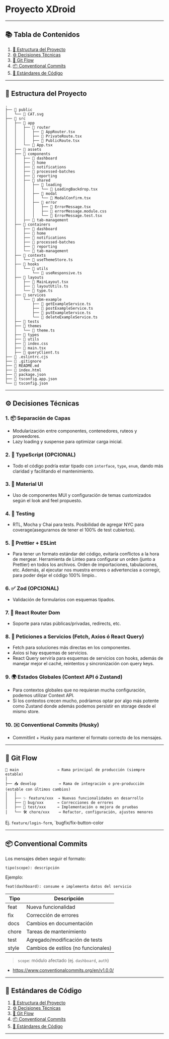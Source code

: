 # **Proyecto XDroid**

---

## 📚 **Tabla de Contenidos**

1. [📁 Estructura del Proyecto](#estructura-del-proyecto)
2. [⚙️ Decisiones Técnicas](#decisiones-técnicas)
3. [🌿 Git Flow](#git-flow)
4. [📦 Conventional Commits](#conventional-commits)
5. [🧹 Estándares de Código](#estándares-de-código)

---

## 📁 Estructura del Proyecto

```
.
├── 📁 public
│   └── 📄 CAT.svg  
├── 📁 src  
│   ├── 📁 app
│   │   ├── 📁 router
│   │   │   ├── 📄 AppRouter.tsx
│   │   │   ├── 📄 PrivateRoute.tsx
│   │   │   ├── 📄 PublicRoute.tsx
│   │   └── 📄 App.tsx
│   ├── 📁 assets
│   ├── 📁 components 
│   │   ├── 📁 dashboard
│   │   ├── 📁 home
│   │   ├── 📁 notifications
│   │   ├── 📁 processed-batches
│   │   ├── 📁 reporting
│   │   ├── 📁 shared
│   │   │   ├── 📁 loading
│   │   │   │   └── 📄 LoadingBackdrop.tsx
│   │   │   ├── 📁 modal
│   │   │   │   └── 📄 ModalConfirm.tsx
│   │   │   ├── 📁 error
│   │   │   │   ├── 📄 ErrorMessage.tsx
│   │   │   │   ├── 📄 errorMessage.module.css
│   │   │   │   └── 📄 ErrorMessage.test.tsx
│   │   ├── 📁 tab-management
│   ├── 📁 containers 
│   │   ├── 📁 dashboard
│   │   ├── 📁 home
│   │   ├── 📁 notifications
│   │   ├── 📁 processed-batches
│   │   ├── 📁 reporting
│   │   └── 📁 tab-management
│   ├── 📁 contexts 
│   │   └── 📄 useThemeStore.ts
│   ├── 📁 hooks
│   │   └── 📁 utils
│   │       └── 📄 useResponsive.ts
│   ├── 📁 layouts
│   │   ├── 📄 MainLayout.tsx
│   │   ├── 📄 layoutUtils.ts
│   │   └── 📄 type.ts
│   ├── 📁 services 
│   │   └── 📁 abm-example
│   │       ├── 📄 getExampleService.ts
│   │       ├── 📄 postExampleService.ts
│   │       ├── 📄 putExampleService.ts
│   │       └── 📄 deleteExampleService.ts
│   ├── 📁 tests 
│   ├── 📁 themes 
│   │   └── 📄 theme.ts
│   ├── 📁 types 
│   ├── 📁 utils 
│   ├── 📄 index.css
│   ├── 📄 main.tsx
│   ├── 📄 queryClient.ts
├── 📄 .eslintrc.cjs
├── 📄 .gitignore
├── 📄 README.md
├── 📄 index.html
├── 📄 package.json
├── 📄 tsconfig.app.json
└── 📄 tsconfig.json
```

---

## ⚙️ Decisiones Técnicas

### 1. 📦 Separación de Capas

- Modularización entre componentes, contenedores, ruteos y proveedores.  
- Lazy loading y suspense para optimizar carga inicial.

### 2. 🧠 TypeScript (OPCIONAL)

- Todo el código podría estar tipado con `interface`, `type`, `enum`, dando más claridad y facilitando el mantenimiento.

### 3. 🎨 Material UI

- Uso de componentes MUI y configuración de temas customizados según el look and feel propuesto.

### 4. 🧪 Testing

- RTL, Mocha y Chai para tests. Posibilidad de agregar NYC para coverage(asegurarnos de tener el 100% de test cubiertos).

### 5. 🧼 Prettier + ESLint

- Para tener un formato estándar del código, evitaría conflictos a la hora de mergear. Herramienta de Linteo para configurar un orden (junto a Prettier) en todos los archivos. Orden de importaciones, tabulaciones, etc. Además, al ejecutar nos muestra errores o advertencias a corregir, para poder dejar el código 100% limpio..

### 6. ✅ Zod (OPCIONAL)

- Validación de formularios con esquemas tipados.

### 7. 🧭 React Router Dom

- Soporte para rutas públicas/privadas, redirects, etc.

### 8. 🔗 Peticiones a Servicios (Fetch, Axios ó React Query)

- Fetch para soluciones más directas en los componentes.
- Axios si hay esquemas de servicios.
- React Query serviría para esquemas de servicios con hooks, además de manejar mejor el caché, reintentos y sincronización con query keys.

### 9. 🌍 Estados Globales (Context API ó Zustand)

- Para contextos globales que no requieran mucha configuración, podemos utilizar Context API.
- Si los contextos crecen mucho, podríamos optar por algo más potente como Zustand donde además podemos persistir en storage desde el mismo store.

### 10. ✉️ Conventional Commits (Husky)

- Commitlint + Husky para mantener el formato correcto de los mensajes.

---

## 🌿 Git Flow

```
🌿 main                 → Rama principal de producción (siempre estable)
│
├── 📥 develop          → Rama de integración o pre-producción (estable con últimos cambios)
│   │
│   ├── ✨ feature/xxx  → Nuevas funcionalidades en desarrollo
│   ├── 🐛 bug/xxx      → Correcciones de errores
│   ├── 🧪 test/xxx     → Implementación o mejora de pruebas
│   └── 🛠️ chore/xxx    → Refactor, configuración, ajustes menores
```
Ej. `feature/login-form`, `bugfix/fix-button-color

---

## 📦 Conventional Commits

Los mensajes deben seguir el formato:

```
tipo(scope): descripción
```

Ejemplo:

```
feat(dashboard): consume e implementa datos del servicio
```

| Tipo    | Descripción              |
|---------|--------------------------|
| feat    | Nueva funcionalidad      |
| fix     | Corrección de errores    |
| docs    | Cambios en documentación |
| chore   | Tareas de mantenimiento  |
| test    | Agregado/modificación de tests |
| style   | Cambios de estilos (no funcionales) |

> `scope`: módulo afectado (ej. `dashboard`, `auth`)

- https://www.conventionalcommits.org/en/v1.0.0/

---

## 🧹 Estándares de Código

1. [📁 Estructura del Proyecto](#-estructura-del-proyecto)
2. [⚙️ Decisiones Técnicas](#-decisiones-técnicas)
3. [🌿 Git Flow](#-git-flow)
4. [📦 Conventional Commits](#-conventional-commits)
5. [🧹 Estándares de Código](#-estándares-de-código)

---
